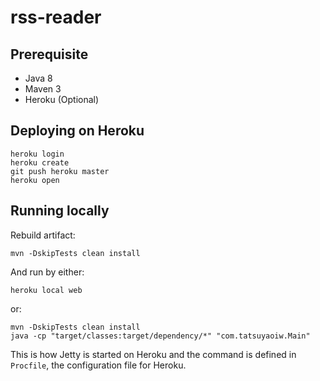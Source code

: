 # rss-reader

## Prerequisite

- Java 8
- Maven 3
- Heroku (Optional)

## Deploying on Heroku

```
heroku login
heroku create
git push heroku master
heroku open
```

## Running locally

Rebuild artifact:

```
mvn -DskipTests clean install
```

And run by either:

```
heroku local web
```

or:

```
mvn -DskipTests clean install
java -cp "target/classes:target/dependency/*" "com.tatsuyaoiw.Main"
```

This is how Jetty is started on Heroku and the command is defined in `Procfile`, the configuration file for Heroku.
